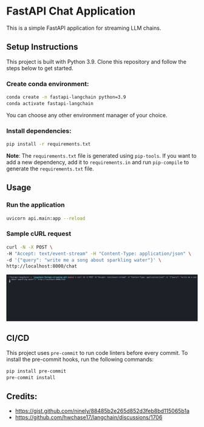 # FastAPI Chat Application

This is a simple FastAPI application for streaming LLM chains.

## Setup Instructions

This project is built with Python 3.9. Clone this repository and follow the steps below
to get started.

### Create conda environment:

```bash
conda create -n fastapi-langchain python=3.9
conda activate fastapi-langchain
```

You can choose any other environment manager of your choice.

### Install dependencies:

```bash
pip install -r requirements.txt
```

**Note**: The `requirements.txt` file is generated using `pip-tools`.
If you want to add a new dependency, add it to `requirements.in` and run
`pip-compile` to generate the `requirements.txt` file.

## Usage

### Run the application

```bash
uvicorn api.main:app --reload
```

### Sample cURL request

```bash
curl -N -X POST \
-H "Accept: text/event-stream" -H "Content-Type: application/json" \
-d '{"query": "write me a song about sparkling water"}' \
http://localhost:8000/chat
```

![demo](assets/demo.gif)

## CI/CD

This project uses `pre-commit` to run code linters before every commit.
To install the pre-commit hooks, run the following commands:

```bash
pip install pre-commit
pre-commit install
```

## Credits:

- https://gist.github.com/ninely/88485b2e265d852d3feb8bd115065b1a
- https://github.com/hwchase17/langchain/discussions/1706
